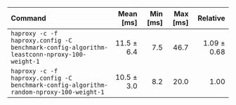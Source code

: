 | Command | Mean [ms] | Min [ms] | Max [ms] | Relative |
|:---|---:|---:|---:|---:|
| `haproxy -c -f haproxy.config -C benchmark-config-algorithm-leastconn-nproxy-100-weight-1` | 11.5 ± 6.4 | 7.5 | 46.7 | 1.09 ± 0.68 |
| `haproxy -c -f haproxy.config -C benchmark-config-algorithm-random-nproxy-100-weight-1` | 10.5 ± 3.0 | 8.2 | 20.0 | 1.00 |
